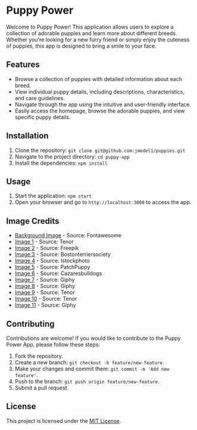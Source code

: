 # Puppy Power

Welcome to Puppy Power! This application allows users to explore a collection of adorable puppies and learn more about different breeds. Whether you're looking for a new furry friend or simply enjoy the cuteness of puppies, this app is designed to bring a smile to your face.

## Features

- Browse a collection of puppies with detailed information about each breed.
- View individual puppy details, including descriptions, characteristics, and care guidelines.
- Navigate through the app using the intuitive and user-friendly interface.
- Easily access the homepage, browse the adorable puppies, and view specific puppy details.

## Installation

1. Clone the repository: `git clone git@github.com:jmedel1/puppies.git`
2. Navigate to the project directory: `cd puppy-app`
3. Install the dependencies: `npm install`

## Usage

1. Start the application: `npm start`
2. Open your browser and go to `http://localhost:3000` to access the app.

## Image Credits

- [Background Image](https://fontawesome.com/social/paw?f=&s=) - Source: Fontawesome
- [Image 1](https://media.tenor.com/sTFc7j1xRJ0AAAAC/doge-dancing-doge.gif) - Source: Tenor
- [Image 2](https://img.freepik.com/premium-photo/group-french-bulldog-puppies-blue-background_106368-2951.jpg) - Source: Freepik
- [Image 3](https://www.bostonterriersociety.com/wp-content/uploads/2022/11/28-1024x1024.jpg) - Source: Bostonterriersociety
- [Image 4](https://media.istockphoto.com/id/496985576/photo/pekingese-puppies.jpg?s=612x612&w=0&k=20&c=CaMmKFLoK0EWPIwCocdncQ9M1lI00QINgxwusljcsKw=) - Source: Istockphoto
- [Image 5](https://patchpuppy.com/wp-content/uploads/2023/01/1.HowManyPupsCanAPugHave.jpg) - Source: PatchPuppy
- [Image 6](https://i0.wp.com/cazaresbulldogs.com/wp-content/uploads/2022/07/DSC_0384-scaled.jpg?fit=2560%2C1702&ssl=1) - Source: Cazaresbulldogs
- [Image 7](https://media1.giphy.com/media/v1.Y2lkPTc5MGI3NjExMGsxMXhreHFjemp1eWc4MXdoMHlqbWdyemF2OHF2ZmZoMHE0dW0xciZlcD12MV9pbnRlcm5hbF9naWZfYnlfaWQmY3Q9Zw/dEPGknRiEniec/giphy.gif) - Source: Giphy
- [Image 8](https://media0.giphy.com/media/v1.Y2lkPTc5MGI3NjExZXRxcnY2em9nNWoyMTYxaWF4dnRiOGY0aHR2NGV1bTBoMjE2ODhjMiZlcD12MV9pbnRlcm5hbF9naWZfYnlfaWQmY3Q9Zw/PiuapHv98aApBzsQqd/giphy.gif) - Source: Giphy
- [Image 9](https://media.tenor.com/sWKr-xo2at8AAAAM/crocodile-retreat.gif) - Source: Tenor
- [Image 10](https://media.tenor.com/sTFc7j1xRJ0AAAAC/doge-dancing-doge.gif) - Source: Tenor
- [Image 11](https://media2.giphy.com/media/v1.Y2lkPTc5MGI3NjExYTVycmd2MzdoeHp0d2NmYzJzam90NTVpcnVvMG1sNWl1ejlxMW44diZlcD12MV9pbnRlcm5hbF9naWZfYnlfaWQmY3Q9Zw/2XflxzqJ29VI6NjDxK0/giphy.gif) - Source: Giphy



## Contributing

Contributions are welcome! If you would like to contribute to the Puppy Power App, please follow these steps:

1. Fork the repository.
2. Create a new branch: `git checkout -b feature/new-feature`.
3. Make your changes and commit them: `git commit -m 'Add new feature'`.
4. Push to the branch: `git push origin feature/new-feature`.
5. Submit a pull request.

## License

This project is licensed under the [MIT License](https://opensource.org/licenses/MIT).


